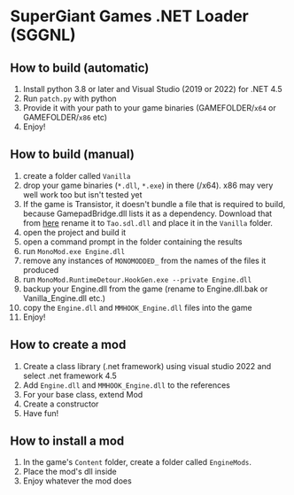 # SuperGiant Games .NET Loader (SGGNL)

## How to build (automatic)
1. Install python 3.8 or later and Visual Studio (2019 or 2022) for .NET 4.5
2. Run `patch.py` with python
3. Provide it with your path to your game binaries (GAMEFOLDER/`x64` or GAMEFOLDER/`x86` etc)
4. Enjoy!

## How to build (manual)
1. create a folder called `Vanilla`
2. drop your game binaries (`*.dll`, `*.exe`) in there (<GAMEFOLDER>/x64). x86 may very well work too but isn't tested yet
3. If the game is Transistor, it doesn't bundle a file that is required to build, because GamepadBridge.dll lists it as a dependency. Download that from [here](https://files.catbox.moe/6yhtsb.dll) rename it to `Tao.sdl.dll` and place it in the `Vanilla` folder.
4. open the project and build it
5. open a command prompt in the folder containing the results
6. run ``MonoMod.exe Engine.dll``
7. remove any instances of `MONOMODDED_` from the names of the files it produced
8. run ``MonoMod.RuntimeDetour.HookGen.exe --private Engine.dll``
9. backup your Engine.dll from the game (rename to Engine.dll.bak or Vanilla_Engine.dll etc.)
10. copy the `Engine.dll` and `MMHOOK_Engine.dll` files into the game
11. Enjoy!

## How to create a mod
1. Create a class library (.net framework) using visual studio 2022 and select .net framework 4.5
2. Add `Engine.dll` and `MMHOOK_Engine.dll` to the references
3. For your base class, extend Mod
4. Create a constructor
5. Have fun!

## How to install a mod
1. In the game's `Content` folder, create a folder called `EngineMods`.
2. Place the mod's dll inside
3. Enjoy whatever the mod does
